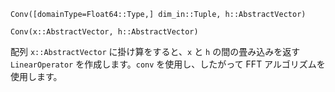 `Conv([domainType=Float64::Type,] dim_in::Tuple, h::AbstractVector)`

`Conv(x::AbstractVector, h::AbstractVector)`

配列 `x::AbstractVector` に掛け算をすると、`x` と `h` の間の畳み込みを返す `LinearOperator` を作成します。`conv` を使用し、したがって FFT アルゴリズムを使用します。
